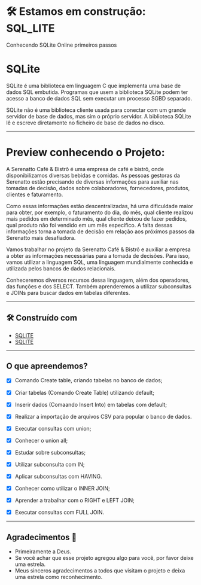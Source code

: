 # 🛠️ Estamos em construção: SQL_LITE
 Conhecendo SQLite Online primeiros passos


# SQLite
SQLite é uma biblioteca em linguagem C que implementa uma base de dados SQL embutida. Programas que usem a biblioteca SQLite podem ter acesso a banco de dados SQL sem executar um processo SGBD separado.

SQLite não é uma biblioteca cliente usada para conectar com um grande servidor de base de dados, mas sim o próprio servidor. A biblioteca SQLite lê e escreve diretamente no ficheiro de base de dados no disco.
***   
# Preview conhecendo o Projeto:

A Serenatto Café & Bistrô é uma empresa de café e bistrô, onde disponibilizamos diversas bebidas e comidas. As pessoas gestoras da Serenatto estão precisando de diversas informações para auxiliar nas tomadas de decisão, dados sobre colaboradores, fornecedores, produtos, clientes e faturamento.

Como essas informações estão descentralizadas, há uma dificuldade maior para obter, por exemplo, o faturamento do dia, do mês, qual cliente realizou mais pedidos em determinado mês, qual cliente deixou de fazer pedidos, qual produto não foi vendido em um mês específico. A falta dessas informações torna a tomada de decisão em relação aos próximos passos da Serenatto mais desafiadora.

Vamos trabalhar no projeto da Serenatto Café & Bistrô e auxiliar a empresa a obter as informações necessárias para a tomada de decisões. Para isso, vamos utilizar a linguagem SQL, uma linguagem mundialmente conhecida e utilizada pelos bancos de dados relacionais.

Conheceremos diversos recursos dessa linguagem, além dos operadores, das funções e dos SELECT. Também aprenderemos a utilizar subconsultas e JOINs para buscar dados em tabelas diferentes.


***
## 🛠️ Construído com

* [SQLITE](https://www.sqlite.org/)
* [SQLITE](https://sqliteonline.com/)

***
<h2>O que apreendemos?</h2>

- [X] Comando Create table, criando tabelas no banco de dados;
- [X] Criar tabelas (Comando Create Table) utilizando default;
- [X] Inserir dados (Comaando Insert Into) em tabelas com default;
- [X] Realizar a importação de arquivos CSV para popular o banco de dados.
- [X] Executar consultas com union;
- [X] Conhecer o union all;
- [X] Estudar sobre subconsultas;
- [X] Utilizar subconsulta com IN;
- [X] Aplicar subconsultas com HAVING.
- [X] Conhecer como utilizar o INNER JOIN;
- [X] Aprender a trabalhar com o RIGHT e LEFT JOIN;
- [X] Executar consultas com FULL JOIN.

    

****
## Agradecimentos :clap:

* Primeiramente a Deus.
* Se você achar que esse projeto agregou algo para você, por favor deixe uma estrela.
* Meus sinceros agradecimentos a todos que visitam o projeto e deixa uma estrela como reconhecimento.
